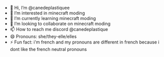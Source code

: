 - 👋 Hi, I’m @canedeplastiquee
- 👀 I’m interested in minecraft moding
- 🌱 I’m currently learning minecraft moding
- 💞️ I’m looking to collaborate on minecraft moding
- 📫 How to reach me discord @canedeplastique
- 😄 Pronouns: she/they-elle/elles
- ⚡ Fun fact: i'm french and my pronouns are different in french because i dont like the french neutral pronouns

<!---
canedeplastiquee/canedeplastiquee is a ✨ special ✨ repository because its `README.md` (this file) appears on your GitHub profile.
You can click the Preview link to take a look at your changes.
--->
